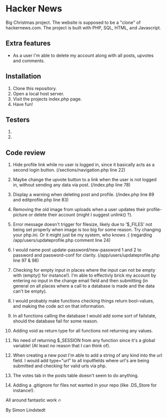 # Hacker News

Big Christmas project. The website is supposed to be a "clone" of hackernews.com. The project is built with PHP, SQL, HTML, and Javascript.

## Extra features

- As a user I'm able to delete my account along with all posts, upvotes and comments.

## Installation

1. Clone this repository.
2. Open a local host server.
3. Visit the projects index.php page.
4. Have fun!

## Testers

1.
2.

## Code review

1. Hide profile link while no user is logged in, since it basically acts as a second login button.
   (/sections/navigation.php line 22)

2. Maybe change the upvote button to a link when the user is not logged in, without sending any data via post.
   (/index.php line 78)

3. Display a warning when deleting post and profile.
   (/index.php line 89 and editprofile.php line 83)

4. Removing the old image from uploads when a user updates their profile-picture or delete their account (might I suggest unlink() ?).

5. Error message doesn't trigger for filesize, likely due to ’$\_FILES’ not being set properly when image is too big for some reason. Try changing your php.ini. Or it might just be my system, who knows :(
   (regarding /app/users/updateprofile.php comment line 24)

6. I would name post update-password/new-password 1 and 2 to password and password-conf for clarity.
   (/app/users/updateprofile.php line 97 & 98)

7. Checking for empty input in places where the input can not be empty with (empty() for instance!). I'm able to effectivly brick my account by entering no input in the change email field and then submitting (in general on all places where a call to a database is made and the data can't be empty).

8. I would probably make functions checking things return bool-values, and making the code act on that information.

9. In all functions calling the database I would add some sort of failstate, should the database fail for some reason.

10. Adding void as return type for all functions not returning any values.

11. No need of returning $\_SESSION from any function since it's a global variable! (At least no reason that I can think of).

12. When creating a new post I'm able to add a string of any kind into the url field. I would add type="url" to all inputfields where url's are being submitted and checking for valid urls via php.

13. The votes tab in the posts table doesn't seem to do anything.

14. Adding a .gitignore for files not wanted in your repo (like .DS_Store for instance!).

All around fantastic work 🔥

By Simon Lindstedt

